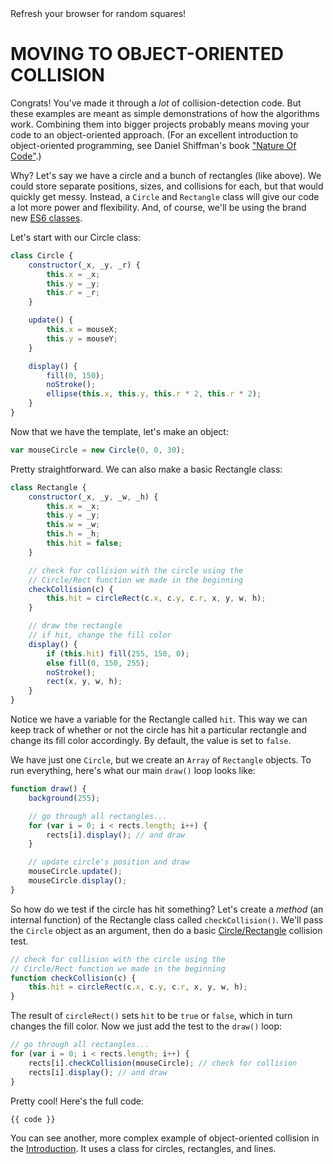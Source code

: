 <figcaption>Refresh your browser for random squares!</figcaption>

# MOVING TO OBJECT-ORIENTED COLLISION
Congrats! You've made it through a *lot* of collision-detection code. But these examples are meant as simple demonstrations of how the algorithms work. Combining them into bigger projects probably means moving your code to an object-oriented approach. (For an excellent introduction to object-oriented programming, see Daniel Shiffman's book ["Nature Of Code"](http://natureofcode.com/book/).)

Why? Let's say we have a circle and a bunch of rectangles (like above). We could store separate positions, sizes, and collisions for each, but that would quickly get messy. Instead, a `Circle` and `Rectangle` class will give our code a lot more power and flexibility. And, of course, we'll be using the brand new [ES6 classes](https://babeljs.io/learn-es2015/#classes).

Let's start with our Circle class:

```javascript
class Circle {
    constructor(_x, _y, _r) {
        this.x = _x;
        this.y = _y;
        this.r = _r;
    }

    update() {
        this.x = mouseX;
        this.y = mouseY;
    }

    display() {
        fill(0, 150);
        noStroke();
        ellipse(this.x, this.y, this.r * 2, this.r * 2);
    }
}
```

Now that we have the template, let's make an object:

```javascript
var mouseCircle = new Circle(0, 0, 30);
```

Pretty straightforward. We can also make a basic Rectangle class:

```javascript
class Rectangle {
    constructor(_x, _y, _w, _h) {
        this.x = _x;
        this.y = _y;
        this.w = _w;
        this.h = _h;
        this.hit = false;
    }

    // check for collision with the circle using the
    // Circle/Rect function we made in the beginning
    checkCollision(c) {
        this.hit = circleRect(c.x, c.y, c.r, x, y, w, h);
    }

    // draw the rectangle
    // if hit, change the fill color
    display() {
        if (this.hit) fill(255, 150, 0);
        else fill(0, 150, 255);
        noStroke();
        rect(x, y, w, h);
    }
}
```

Notice we have a variable for the Rectangle called `hit`. This way we can keep track of whether or not the circle has hit a particular rectangle and change its fill color accordingly. By default, the value is set to `false`.

We have just one `Circle`, but we create an `Array` of `Rectangle` objects. To run everything, here's what our main `draw()` loop looks like:

```javascript
function draw() {
    background(255);

    // go through all rectangles...
    for (var i = 0; i < rects.length; i++) {
        rects[i].display(); // and draw
    }

    // update circle's position and draw
    mouseCircle.update();
    mouseCircle.display();
}
```

So how do we test if the circle has hit something? Let's create a *method* (an internal function) of the Rectangle class called `checkCollision()`. We'll pass the `Circle` object as an argument, then do a basic [Circle/Rectangle](circle-rect.php) collision test.

```javascript
// check for collision with the circle using the
// Circle/Rect function we made in the beginning
function checkCollision(c) {
    this.hit = circleRect(c.x, c.y, c.r, x, y, w, h);
}
```

The result of `circleRect()` sets `hit` to be `true` or `false`, which in turn changes the fill color. Now we just add the test to the `draw()` loop:

```javascript
// go through all rectangles...
for (var i = 0; i < rects.length; i++) {
    rects[i].checkCollision(mouseCircle); // check for collision
    rects[i].display(); // and draw
}
```

Pretty cool! Here's the full code:

```javascript
{{ code }}
```

You can see another, more complex example of object-oriented collision in the [Introduction](index.php). It uses a class for circles, rectangles, and lines.
